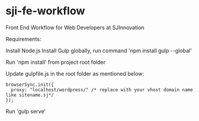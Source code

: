 # sji-fe-workflow
Front End Workflow for Web Developers at SJInnovation

Requirements:

Install Node.js
Install Gulp globally, run command 'npm install gulp --global'

Run 'npm install' from project root folder

Update gulpfile.js in the root folder as mentioned below:

    browserSync.init({  
      proxy: "localhost/wordpress/" /* replace with your vhost domain name like sitename.sj*/    
    });
    
Run 'gulp serve' 

